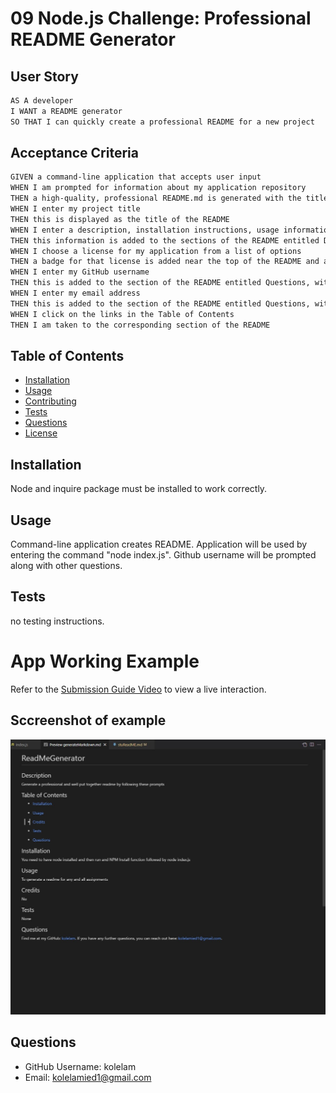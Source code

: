 # 09 Node.js Challenge: Professional README Generator

## User Story

```md
AS A developer
I WANT a README generator
SO THAT I can quickly create a professional README for a new project
```

## Acceptance Criteria

```md
GIVEN a command-line application that accepts user input
WHEN I am prompted for information about my application repository
THEN a high-quality, professional README.md is generated with the title of my project and sections entitled Description, Table of Contents, Installation, Usage, License, Contributing, Tests, and Questions
WHEN I enter my project title
THEN this is displayed as the title of the README
WHEN I enter a description, installation instructions, usage information, contribution guidelines, and test instructions
THEN this information is added to the sections of the README entitled Description, Installation, Usage, Contributing, and Tests
WHEN I choose a license for my application from a list of options
THEN a badge for that license is added near the top of the README and a notice is added to the section of the README entitled License that explains which license the application is covered under
WHEN I enter my GitHub username
THEN this is added to the section of the README entitled Questions, with a link to my GitHub profile
WHEN I enter my email address
THEN this is added to the section of the README entitled Questions, with instructions on how to reach me with additional questions
WHEN I click on the links in the Table of Contents
THEN I am taken to the corresponding section of the README
```
## Table of Contents
  * [Installation](#installation)
  * [Usage](#usage)
  * [Contributing](#contributing)
  * [Tests](#tests)
  * [Questions](#questions)
  * [License](#license)

  ## Installation
  Node and inquire package must be installed to work correctly.

  ## Usage
  Command-line application creates README. Application will be used by entering the command "node index.js". Github username will be prompted along with other questions.

  ## Tests
  no testing instructions.
  
  # App Working Example
Refer to the [Submission Guide Video](https://drive.google.com/file/d/1P51VV4sW3G7waCS2v8J1FTFwjYgHKA4F/view) to view a live interaction.

## Sccreenshot of example 
![Alt text](Readmesc.jpg)

## Questions
* GitHub Username: kolelam
* Email: kolelamied1@gmail.com